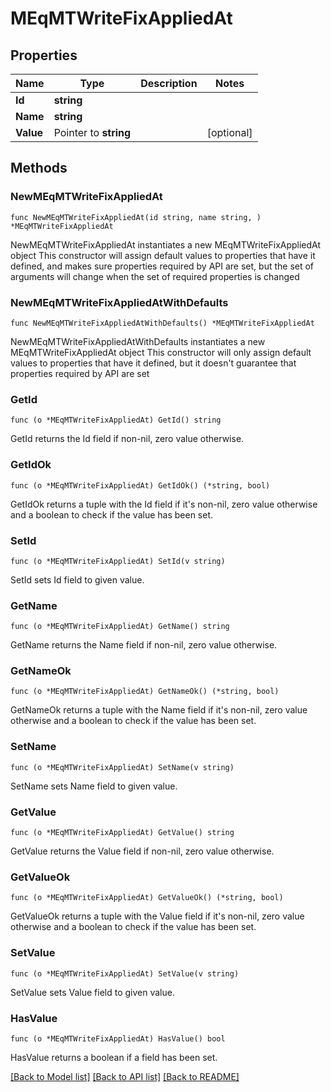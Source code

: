 # MEqMTWriteFixAppliedAt

## Properties

Name | Type | Description | Notes
------------ | ------------- | ------------- | -------------
**Id** | **string** |  | 
**Name** | **string** |  | 
**Value** | Pointer to **string** |  | [optional] 

## Methods

### NewMEqMTWriteFixAppliedAt

`func NewMEqMTWriteFixAppliedAt(id string, name string, ) *MEqMTWriteFixAppliedAt`

NewMEqMTWriteFixAppliedAt instantiates a new MEqMTWriteFixAppliedAt object
This constructor will assign default values to properties that have it defined,
and makes sure properties required by API are set, but the set of arguments
will change when the set of required properties is changed

### NewMEqMTWriteFixAppliedAtWithDefaults

`func NewMEqMTWriteFixAppliedAtWithDefaults() *MEqMTWriteFixAppliedAt`

NewMEqMTWriteFixAppliedAtWithDefaults instantiates a new MEqMTWriteFixAppliedAt object
This constructor will only assign default values to properties that have it defined,
but it doesn't guarantee that properties required by API are set

### GetId

`func (o *MEqMTWriteFixAppliedAt) GetId() string`

GetId returns the Id field if non-nil, zero value otherwise.

### GetIdOk

`func (o *MEqMTWriteFixAppliedAt) GetIdOk() (*string, bool)`

GetIdOk returns a tuple with the Id field if it's non-nil, zero value otherwise
and a boolean to check if the value has been set.

### SetId

`func (o *MEqMTWriteFixAppliedAt) SetId(v string)`

SetId sets Id field to given value.


### GetName

`func (o *MEqMTWriteFixAppliedAt) GetName() string`

GetName returns the Name field if non-nil, zero value otherwise.

### GetNameOk

`func (o *MEqMTWriteFixAppliedAt) GetNameOk() (*string, bool)`

GetNameOk returns a tuple with the Name field if it's non-nil, zero value otherwise
and a boolean to check if the value has been set.

### SetName

`func (o *MEqMTWriteFixAppliedAt) SetName(v string)`

SetName sets Name field to given value.


### GetValue

`func (o *MEqMTWriteFixAppliedAt) GetValue() string`

GetValue returns the Value field if non-nil, zero value otherwise.

### GetValueOk

`func (o *MEqMTWriteFixAppliedAt) GetValueOk() (*string, bool)`

GetValueOk returns a tuple with the Value field if it's non-nil, zero value otherwise
and a boolean to check if the value has been set.

### SetValue

`func (o *MEqMTWriteFixAppliedAt) SetValue(v string)`

SetValue sets Value field to given value.

### HasValue

`func (o *MEqMTWriteFixAppliedAt) HasValue() bool`

HasValue returns a boolean if a field has been set.


[[Back to Model list]](../README.md#documentation-for-models) [[Back to API list]](../README.md#documentation-for-api-endpoints) [[Back to README]](../README.md)


